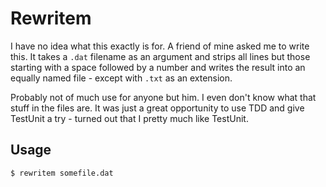 # Rewritem

I have no idea what this exactly is for. A friend of mine asked me to write
this. It takes a `.dat` filename as an argument and strips all lines but those
starting with a space followed by a number and writes the result into an equally
named file - except with `.txt` as an extension.

Probably not of much use for anyone but him. I even don't know what that stuff
in the files are. It was just a great opportunity to use TDD and give TestUnit
a try - turned out that I pretty much like TestUnit.

## Usage

    $ rewritem somefile.dat
